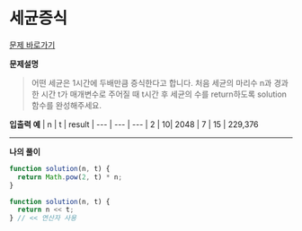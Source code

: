 # 세균증식

[문제 바로가기](https://school.programmers.co.kr/learn/courses/30/lessons/120910)

**문제설명**

> 어떤 세균은 1시간에 두배만큼 증식한다고 합니다. 처음 세균의 마리수 n과 경과한 시간 t가 매개변수로 주어질 때 t시간 후 세균의 수를 return하도록 solution 함수를 완성해주세요.

**입출력 예**
| n | t | result
| --- | --- | ---
| 2 | 10| 2048
| 7 | 15 | 229,376

---

**나의 풀이**

```javascript
function solution(n, t) {
  return Math.pow(2, t) * n;
}
```

```javascript
function solution(n, t) {
  return n << t;
} // << 연산자 사용
```
